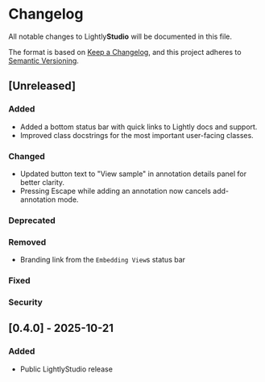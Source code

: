 # Changelog

All notable changes to Lightly**Studio** will be documented in this file.

The format is based on [Keep a Changelog](https://keepachangelog.com/en/1.1.0/),
and this project adheres to [Semantic Versioning](https://semver.org/spec/v2.0.0.html).

## [Unreleased]
### Added

- Added a bottom status bar with quick links to Lightly docs and support.
- Improved class docstrings for the most important user-facing classes.

### Changed
- Updated button text to "View sample" in annotation details panel for better clarity.
- Pressing Escape while adding an annotation now cancels add-annotation mode.

### Deprecated

### Removed

- Branding link from the `Embedding View`s status bar

### Fixed

### Security

## \[0.4.0\] - 2025-10-21

### Added
- Public LightlyStudio release
